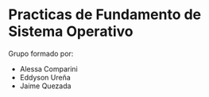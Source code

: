 # Practicas de Fundamento de Sistema Operativo

Grupo formado por:

- Alessa Comparini
- Eddyson Ureña
- Jaime Quezada